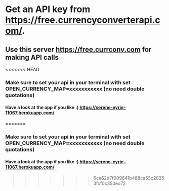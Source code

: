 # Get an API key from https://free.currencyconverterapi.com/. 

## Use this server https://free.currconv.com for making API calls
<<<<<<< HEAD

### Make sure to set your api in your terminal with set OPEN_CURRENCY_MAP=xxxxxxxxxxx (no need double quotations)

#### Have a look at the app if you like :) https://serene-eyrie-11067.herokuapp.com/



=======

### Make sure to set your api in your terminal with set OPEN_CURRENCY_MAP=xxxxxxxxxxx (no need double quotations)

#### Have a look at the app if you like :) https://serene-eyrie-11067.herokuapp.com/
>>>>>>> 6ce62d7f009641b488ca53c20353fcf0c350ec72
